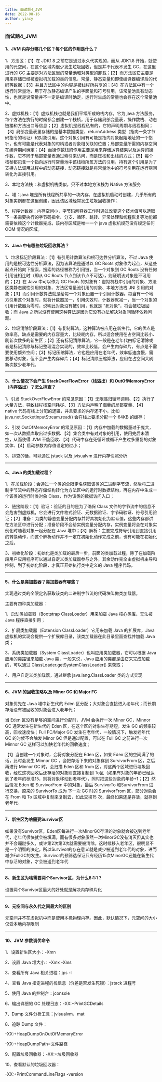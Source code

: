 ```yaml
---
title: 面试题4_JVM
date: 2022-08-16
author: yincy
---
```


### 面试题4_JVM



#### 1、JVM 内存分哪几个区？每个区的作用是什么？



1、方法区：【1】在 JDK1.8 之前它是通过永久代实现的，而从 JDK1.8 开始，就使用的元空间，在这个区域内很少发生垃圾回收，但是并不代表不发生 GC，在这里进行的 GC 主要是对方法区里的常量池和对类型的卸载；【2】而方法区它主要是用来存储已经被虚拟机加载的类的信息、常量、静态变量和即使编译器编译后的代码等数据；【3】并且方法区中的内容是被线程所共享的；【4】在方法区中有一个运行时常量池，用于存放静态编译产生的字面量和符号引用，该常量池具有动态性，也就是说常量并不一定是编译时确定，运行时生成的常量也会存在这个常量池中。

2、虚拟机栈：【1】虚拟机栈也就是我们平常所成的栈内存，它为 java 方法服务，每个方法在执行的时候都会创建一个栈桢，用于存储局部变量表，操作数栈、动态链接和方法出口等信息；【2】虚拟机是线程私有的，它的声明周期与线程相同；【3】局部变量表里存储的是基本数据类型、returnAddress 类型（指向一条字节码指令的地址）和对象引用，这个对象引用有可能是指向对象起始地址的一个指针，也有可能是代表对象的句柄或者对象相关联的位置；局部变量所需的内存空间在编译期间确定；【4】而操作数栈的作用主要是用来存储运算结果以及运算的操作数，它不同于局部变量表通过索引来访问，而是压栈和出栈的方式；【5】每个栈桢都包含一个指向运行时常量池中该栈桢所属方法的引用，持有这个引用是为了支持方法调用过程中的动态链接，动态链接就是将常量池中的符号引用在运行期间转化为直接引用。

3、本地方法栈：和虚拟机栈类似，只不过本地方法栈为 Native 方法服务

4、堆：java 堆是所有线程所共享的一块内存，在虚拟机启动时创建，几乎所有的对象实例都在这里创建，因此该区域经常发生垃圾回收操作；

5、程序计数器：内存空间小，字节码解释器工作时通过改变这个技术值可以选取下一条需要执行的字节码指令、分支、循环、跳转、异常处理和线程恢复等功能都需要依赖这个计数器完成，该内存区域是唯一一个 java 虚拟机规范没有规定任何 OOM 情况的区域。

---

#### 2、Java 中有哪些垃圾回收算法？

1、垃圾标记阶段算法：【1】有引用计数算法和根可达性分析算法，不过 Java 使用的是根可达性分析算法，因为该算法是通过以 GC Roots 对象作为起点，从这些起点开始向下搜索，搜索的路径被称为引用链，当一个对象到 GC Roots 没有任何引用链相连时（即从 GC Roots 节点到该节点不可达），则证明该对象是不可用的；【2】在 Java 中可以作为 GC Roots 的对象有：虚拟机栈中引用的对象、方法区类静态属性引用的对象、方法区常量池引用的对象、本地方法栈 JNI 引用的对象；【3】而引用计数算法就是给每一个对象设置一个引用计数器，每当有一个地方引用这个对象时，就将计数器加一，引用失效时，计数器就减一，当一个对象的引用计数器为零时，说明此对象没有被引用，也就是 "死对象"，将会被垃圾回收；而  Java 之所以没有使用这种算法是因为它没有办法解决对象间循环依赖问题。

2、垃圾清除阶段算法：【1】有复制算法，这种算法被应用在新生代，它的优点是效率高，缺点是需要的内存容量大，比较耗内存，所以适合使用在占空间比较小、刷新次数多的新生区；【2】还有标记清除算法，它一般是在老年代由标记清除或者是标记清除与标记整理混合实现的，效率比较低，会产生内存碎片，有点是不需要使用额外空间；【3】标记压缩算法，它也是应用在老年代，效率低速度慢，需要移动对象，但不会产生内存碎片；【4】标记清除压缩算法，应用在占空间大刷新次数少老年代。



---

#### 3、什么情况下会产生 StackOverFlowError（栈溢出）和 OutOfMemoryError（内存溢出）？怎么排查？



1、引发 StackOverFlowError 的常见原因：【1】无限递归循环调用、【2】执行了大量方法，导致线程栈空间耗尽、【3】方法内声明了海量的局部变量、【4】native 代码有栈上分配的逻辑，并且要求的内存还不小，比如 java.net.SocketInputStream.read() 会在栈上要求分配一个 64KB 的缓存；

2、引发 OutOfMemoryError 的常见原因：【1】内存中加载的数据量过于庞大，如一次从数据库取出过多数据、【2】集合类中有对对象的引用，使用完后未清空，从而使得 JVM 不能回收、【3】代码中存在死循环或循环产生过多重复的对象实体、【4】启动参数内存值设定的过小；

3、排查的话，可以通过 jstack 以及 jvisualvm 进行内存快照分析



---



#### 4、Java 的类加载过程？

1、在加载阶段：会通过一个类的全限定名获取该类的二进制字节流，然后将二进制字节流中的静态存储结构转化为方法区中的运行时数据结构，再在内存中生成一个该类的运行时类对象 Class，作为该类的数据访问入口；

2、链接阶段：【1】验证：验证的目的是为了确保 Class 文件的字节流中的信息不会危害到虚拟机，它会进行文件格式验证、元数据验证、字节码验证、符号引用验证；【2】准备：为类的静态变量分配内存并将其初始化为默认值，这些内存都讲在方法区中进行分配；准备阶段不会给实例变量分配内存，实例变量将会在对象实例化时随着对象一起分配在 Java 堆中；【3】解析：主要完成符号引用到直接引用的转换动作，而这个解析动作并不一定在初始化动作完成之前，也有可能在初始化之后。

3、初始化阶段：初始化是类加载的最后一步，前面的类加载过程，除了在加载阶段用户应用程序可以通过自定义类加载器参与之外，其余动作完全由虚拟机主导和控制，到了初始化阶段，才真正开始执行类中定义的 Java 程序代码。

---

#### 5、什么是类加载器？类加载器有哪些？

实现通过类的全限定名获取该类的二进制字节流的代码块叫做类加载器。

主要有四种类加载器：

1、启动类加载器（Bootstrap ClassLoader）用来加载 Java 核心类库，无法被 Java 程序直接引用；

2、扩展类加载器（Extension ClassLoader）它用来加载 Java 的扩展库，Java 虚拟机的实现会提供一个扩展库目录，该类加载器在此目录里面查找并加载 Java 类；

3、系统类加载器（System ClassLoader）也叫应用类加载器，它可以根据 Java 应用的类路径来加载 Java 类，一般来说，Java 应用的类都是由它来完成加载的，可以通过 ClassLoader.getSystemClassLoader() 来获取；

4、用户自定义类加载器，通过继承 java.lang.ClassLoader 类的方式实现



---

#### 6、JVM 的回收策略以及 Minor GC 和 Major FC

对象优先在 Java 堆中新生代的 Eden 区分配；大对象会直接进入老年代；而长期存活没有被回收的对象会进入老年代；

当 Eden 区没有足够的空间进行分配时，JVM 会执行一次 Minor GC，Minnor GC 通常发生在新生代的 Eden 区，在这个区的对象生存期短，发生 GC 的频率较高，回收速度快；Full FC/Major GC 发生在老年代，一般情况下，触发老年代 GC 的时候不会触发 Minor GC 但是通过配置，可以在 Full GC 之前进行一次 Minnor GC 这样可以加快老年代的回收速度；

【1】当创建一个对象时，会将对象分配在 Eden 区，如果 Eden 区的空间满了的话，此时会发生 Minnor GC ，会把存活下来的对象存到 SurvivorFrom 区，之后再进行 Minnor GC 时，会扫描 Eden 区和 from 区，对这两个区域进行垃圾回收，经过这次回收后还存活的对象则直接复制到 To区（如果有对象的年龄已经达到了老年的标准15，则将对象移动到老年代），同时把这些对象的年龄+1；【2】然后情况 Eden 和 SurvivorFrom 中的对象，最后 SurvivorTo 和SurvivorFrom 进行交换，原来的 SurvivorTo 成为 下一次 GC 时的 SurvivorFrom 区，部分对象会在 From 和 To 区域中复制来复制去，如此交换15 次，最终如果还是存活，就存到老年代。

---

#### 7、新生区为啥需要Survivor区

如果没有Survivor区，Eden区每进行一次MinorGC存活的对象就会被送到老年代，老年代很快就会被填满。而有很多对象虽然一次MinorGC没有消灭但其实也并不会蹦跶多久，或许第2次第3次就需要被清除。这时候移入老年区，很明显不是一个明智的决定。所以Survivor的存在意义就是减少被送到老年代的对象，进而减少FullGC的发生。Survivor的预筛选保证只有经历15次MinorGC还能在新生代中存活的对象，才会被送到老年代

---

#### 8、新生区为啥需要两个Survivor区，为什么8:1:1？

设置两个Survivor区最大的好处就是解决内存碎片化

---

#### 9、元空间与永久代之间最大的区别

元空间并不在虚拟机中而是使用本机物理内存。因此，默认情况下，元空间的大小仅受本地内存限制

---



#### 10、JVM 参数调优命令

1、设置新生区大小：-Xmn

2、设置 Java 堆大小：-Xmx -Xms

3、查看所有 Java 相关进程：jps -l

4、查看 Java 指定进程的栈信息（价差是否发生死锁）：jstack 进程号

5、使用 Java 的控制台：jconsole

6、输出详细的 GC 处理日志：-XX:+PrintGCDetails

7、Dump 文件分析工具：jvisualvm、mat

8、追踪 Dump 文件：

-XX:+HeapDumpOnOutOfMemoryError

-XX:+HeapDumpPath=文件路径

9、配置垃圾回收器：-XX:+垃圾回收器

10、查看默认的垃圾回收器：

-XX:+PrintCommandLineFlags -version